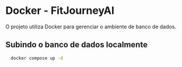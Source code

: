# Docker - FitJourneyAI

O projeto utiliza Docker para gerenciar o ambiente de banco de dados.

## Subindo o banco de dados localmente

```bash
  docker compose up -d
